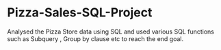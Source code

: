 # Pizza-Sales-SQL-Project
Analysed the Pizza Store data using SQL and used various SQL functions such as Subquery , Group by clause etc to reach the end goal.
